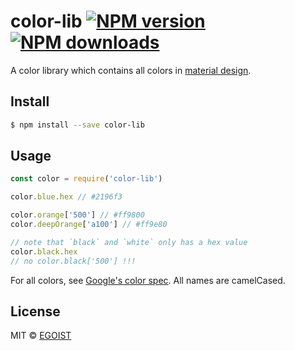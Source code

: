 # color-lib [![NPM version](https://img.shields.io/npm/v/color-lib.svg)](https://npmjs.com/package/color-lib) [![NPM downloads](https://img.shields.io/npm/dm/color-lib.svg)](https://npmjs.com/package/color-lib)

A color library which contains all colors in [material design](https://www.google.com/design/spec/style/color.html).

## Install

```bash
$ npm install --save color-lib
```

## Usage

```js
const color = require('color-lib')

color.blue.hex // #2196f3

color.orange['500'] // #ff9800
color.deepOrange['a100'] // #ff9e80

// note that `black` and `white` only has a hex value
color.black.hex
// no color.black['500'] !!!
```

For all colors, see [Google's color spec](https://www.google.com/design/spec/style/color.html#). All names are camelCased.

## License

MIT &copy; [EGOIST](https://github.com/egoist)
